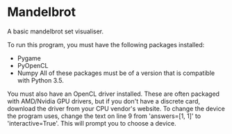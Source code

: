 # Mandelbrot
A basic mandelbrot set visualiser.

To run this program, you must have the following packages installed:
  - Pygame
  - PyOpenCL
  - Numpy
All of these packages must be of a version that is compatible with Python 3.5. 

You must also have an OpenCL driver installed. These are often packaged with AMD/Nvidia GPU drivers, but if you don't have a discrete card, download the driver from your CPU vendor's website. To change the device the program uses, change the text on line 9 from 'answers=[1, 1]' to 'interactive=True'. This will prompt you to choose a device. 
